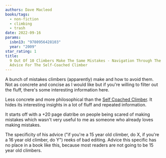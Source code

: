 ```yaml
---
authors: Dave Macleod
books/tags:
  - non-fiction
  - climbing
  - trash
date: 2022-09-16
params:
  isbn13: "9780956428103"
  year: "2009"
star_rating: 1
title:
  9 Out Of 10 Climbers Make The Same Mistakes - Navigation Through The Maze Of
  Advice For The Self-Coached Climber
---
```


A bunch of mistakes climbers (apparently) make and how to avoid them. Not as
concrete and concise as I would like but if you're willing to filter out the
fluff, there's some interesting information here.

<!--more-->

Less concrete and more philosophical than the
[Self Coached Climber](/books/2022-09-15). It hides its interesting insights in
a lot of fluff and repeated information.

It starts off with a +20 page diatribe on people being scared of making mistakes
which wasn't very useful to me as someone who already loves making mistakes.

The specificity of his advice ("if you're a 15 year old climber, do X, if you're
a 16 year old climber, do Y") reeks of bad editing. Advice this specific has no
place in a book like this, because most readers are not going to be 15 year old
climbers.

